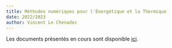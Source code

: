 ```yaml
---
title: Méthodes numériques pour l'Énergétique et la Thermique
date: 2022/2023
author: Vincent Le Chenadec
---
```


Les documents présentés en cours sont disponible [ici](https://drive.google.com/drive/folders/19xR_Mkr8l-vc431Vd6tm2Z3tX-jpG35t?usp=share_link).

